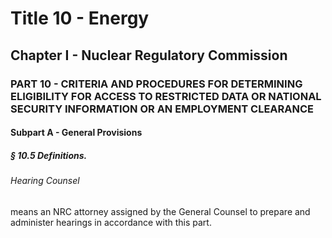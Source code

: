 
# Title 10 - Energy
## Chapter I - Nuclear Regulatory Commission
### PART 10 - CRITERIA AND PROCEDURES FOR DETERMINING ELIGIBILITY FOR ACCESS TO RESTRICTED DATA OR NATIONAL SECURITY INFORMATION OR AN EMPLOYMENT CLEARANCE
#### Subpart A - General Provisions
##### § 10.5 Definitions.
###### Hearing Counsel

means an NRC attorney assigned by the General Counsel to prepare and administer hearings in accordance with this part.
